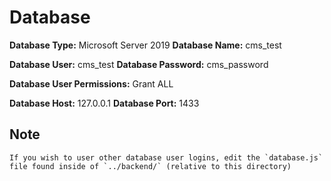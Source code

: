 # Database

**Database Type:** Microsoft Server 2019
**Database Name:** cms_test

**Database User:** cms_test
**Database Password:** cms_password

**Database User Permissions:** Grant ALL

**Database Host:** 127.0.0.1
**Database Port:** 1433

## Note
    If you wish to user other database user logins, edit the `database.js` file found inside of `../backend/` (relative to this directory)